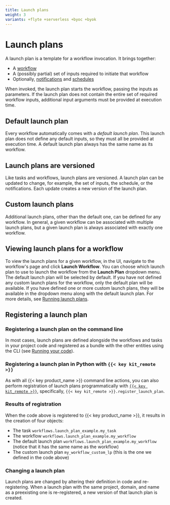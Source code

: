 ```yaml
---
title: Launch plans
weight: 3
variants: +flyte +serverless +byoc +byok
---
```


# Launch plans

A launch plan is a template for a workflow invocation.
It brings together:

* A [workflow](../workflows)
* A (possibly partial) set of inputs required to initiate that workflow
* Optionally, [notifications](./notifications) and [schedules](./schedules)

When invoked, the launch plan starts the workflow, passing the inputs as parameters.
If the launch plan does not contain the entire set of required workflow inputs, additional input arguments must be provided at execution time.

## Default launch plan

Every workflow automatically comes with a *default launch plan*.
This launch plan does not define any default inputs, so they must all be provided at execution time.
A default launch plan always has the same name as its workflow.

## Launch plans are versioned

Like tasks and workflows, launch plans are versioned.
A launch plan can be updated to change, for example, the set of inputs, the schedule, or the notifications.
Each update creates a new version of the launch plan.

## Custom launch plans

Additional launch plans, other than the default one, can be defined for any workflow.
In general, a given workflow can be associated with multiple launch plans, but a given launch plan is always associated with exactly one workflow.

## Viewing launch plans for a workflow

To view the launch plans for a given workflow, in the UI, navigate to the workflow's page and click **Launch Workflow**.
You can choose which launch plan to use to launch the workflow from the **Launch Plan** dropdown menu.
The default launch plan will be selected by default. If you have not defined any custom launch plans for the workflow, only the default plan will be available.
If you have defined one or more custom launch plans, they will be available in the dropdown menu along with the default launch plan.
For more details, see [Running launch plans](./running-launch-plans).

## Registering a launch plan

### Registering a launch plan on the command line

In most cases, launch plans are defined alongside the workflows and tasks in your project code and registered as a bundle with the other entities using the CLI (see [Running your code](../../development-cycle/running-your-code)).

### Registering a launch plan in Python with `{{< key kit_remote >}}`

As with all {{< key product_name >}} command line actions, you can also perform registration of launch plans programmatically with [`{{< key kit_remote >}}`](../../development-cycle/union-remote), specifically, `{{< key kit_remote >}}.register_launch_plan`.

### Results of registration

When the code above is registered to {{< key product_name >}}, it results in the creation of four objects:

* The task `workflows.launch_plan_example.my_task`
* The workflow `workflows.launch_plan_example.my_workflow`
* The default launch plan `workflows.launch_plan_example.my_workflow` (notice that it has the same name as the workflow)
* The custom launch plan `my_workflow_custom_lp` (this is the one we defined in the code above)

### Changing a launch plan

Launch plans are changed by altering their definition in code and re-registering.
When a launch plan with the same project, domain, and name as a preexisting one is re-registered, a new version of that launch plan is created.
